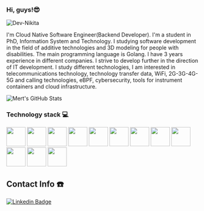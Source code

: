 ### Hi, guys!😎

<p align="left"> <img src="https://komarev.com/ghpvc/?username=Dev-Nikita&label=Profile%20views&color=0e75b6&style=flat" alt="Dev-Nikita" /> </p>

I'm Cloud Native Software Engineer(Backend Developer). I'm a student in PhD, Information System and Technology.  I studying software development in the field of additive technologies and 3D modeling for people with disabilities. The main programming language is Golang. I have 3 years experience in different companies. I strive to develop further in the direction of IT development. I study different technologies, I am interested in telecommunications technology, technology transfer data, WiFi, 2G-3G-4G-5G and calling technologies, eBPF, cybersecurity, tools for instrument containers and cloud infrastructure.

![Mert's GitHub Stats](https://github-readme-stats.vercel.app/api?username=Dev-Nikita&show_icons=true)


### Technology stack 💻

<code><a href="https://go.dev/" target="_blank"><img height="50" src="https://www.vectorlogo.zone/logos/golang/golang-ar21.svg"></a></code>
<code><a href="https://cloud.google.com/" target="_blank"><img height="50" src="https://www.vectorlogo.zone/logos/google_cloud/google_cloud-icon.svg"></a></code>
<code><a href="https://www.docker.com/" target="_blank"><img height="50" src="https://www.vectorlogo.zone/logos/docker/docker-ar21.svg"></a></code>
<code><a href="https://aws.amazon.com/" target="_blank"><img height="50" src="https://www.vectorlogo.zone/logos/amazon_aws/amazon_aws-ar21.svg"></a></code>
<code><a href="https://azure.microsoft.com/" target="_blank"><img height="50" src="https://www.vectorlogo.zone/logos/microsoft_azure/microsoft_azure-ar21.svg"></a></code>
<code><a href="https://kubernetes.io/" target="_blank"><img height="50" src="https://www.vectorlogo.zone/logos/kubernetes/kubernetes-ar21.svg"></a></code>
<code><a href="https://www.linuxfoundation.org/" target="_blank"><img height="50" src="https://www.vectorlogo.zone/logos/linuxfoundation/linuxfoundation-ar21.svg"></a></code>
<code><a href="https://www.hashicorp.com/" target="_blank"><img height="50" src="https://www.vectorlogo.zone/logos/hashicorp/hashicorp-ar21.svg"></a></code>
<code><a href="https://www.cncf.io/" target="_blank"><img height="50" src="https://www.vectorlogo.zone/logos/cncfio/cncfio-ar21.svg"></a></code>
<code><a href="https://www.ibm.com/cloud" target="_blank"><img height="50" src="https://www.vectorlogo.zone/logos/ibm/ibm-ar21.svg"></a></code>
<code><a href="https://docs.microsoft.com/tr-tr/dotnet/welcome" target="_blank"><img height="50" src="https://www.vectorlogo.zone/logos/dotnet/dotnet-ar21.svg"></a></code>
<code><a href="https://git-scm.com/" target="_blank"><img height="50" src="https://www.vectorlogo.zone/logos/git-scm/git-scm-ar21.svg"></a></code>

## Contact Info ☎️
[![Linkedin Badge](https://img.shields.io/badge/https%3A%2F%2F-www.linkedin.com%2Fin%2Fnikita--t--788846197%2F-blue)](https://www.linkedin.com/in/nikita-t-788846197/)

